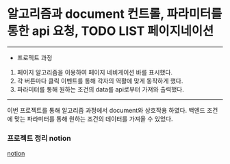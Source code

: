 # 알고리즘과 document 컨트롤, 파라미터를 통한 api 요청, TODO LIST 페이지네이션

<hr/>

* 프로젝트 과정
1. 페이지 알고리즘을 이용하여 페이지 네비게이션 바를 표시했다.
2. 각 버튼마다 클릭 이벤트를 통해 각자의 역활에 맞게 동작하게 했다.
3. 파라미터를 통해 원하는 조건의 data를 api로부터 가져와 출력했다.

<hr/>
이번 프로젝트를 통해 알고리즘 과정에서 document와 상호작용 하였다.
백엔드 조건에 맞는 파라미터를 통해 원하는 조건의 데이터를 가져올 수 있었다.

### 프로젝트 정리 notion

[notion](https://reinvented-magnolia-c6f.notion.site/605ac6d46efb4167b76abc7221dd6c66)
